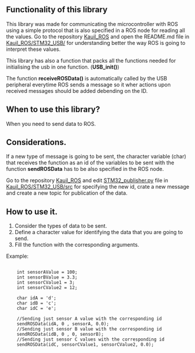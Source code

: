 **Functionality of this library**
----------------------------
This library was made for communicating the microcontroller with ROS using a simple protocol that is also specified in a ROS node for reading all the values. Go to the repository [Kauil_ROS](https://github.com/Robots-de-Rescate/Kauil_ROS) and open the README.md file in [Kauil_ROS/STM32_USB/](https://github.com/Robots-de-Rescate/Kauil_ROS/tree/master/STM32_USB) for understanding better the way ROS is going to interpret these values.

This library has also a function that packs all the functions needed for initialising the usb in one function. (**USB_init()**)

The function **receiveROSData()** is automatically called by the USB peripheral everytime ROS sends a message
so it wher actions upon received messages should be added debending on the ID.

**When to use this library?**
--------------------------
When you need to send data to ROS.


**Considerations.**
-------------
If a new type of message is going to be sent, the character variable (char) that receives the function as an id of the variables to be sent with the function **sendROSData** has to be also specified in the ROS node. 

Go to the repository [Kauil_ROS](https://github.com/Robots-de-Rescate/Kauil_ROS) and edit [STM32_publisher.py](https://github.com/Robots-de-Rescate/Kauil_ROS/blob/master/STM32_USB/src/STM32_publisher.py) file in [Kauil_ROS/STM32_USB/src](https://github.com/Robots-de-Rescate/Kauil_ROS/tree/master/STM32_USB/src) for specifying the new id, crate a new message and create a new topic for publication of the data.


**How to use it.**
-------------
 1. Consider the types of data to be sent.
 2. Define a character value for identifying the data that you are going to send.
 3. Fill the function with the corresponding arguments.
 
 Example:

<pre><code>
    int sensorAValue = 100;
    int sensorBValue = 3.3;
    int sensorCValue1 = 3;
    int sensorCValue2 = 12;
    
    char idA = 'd';
    char idB = 'c';
    char idC = 'e';
    
    //Sending just sensor A value with the corresponding id
    sendROSData(idA, 0 , sensorA, 0.0);
    //Sending just sensor B value with the corresponding id
    sendROSData(idB, 0 , 0, sensorB);
    //Sending just sensor C values with the corresponding id
    sendROSData(idC, sensorCValue1, sensorCValue2, 0.0);
</code></pre>


